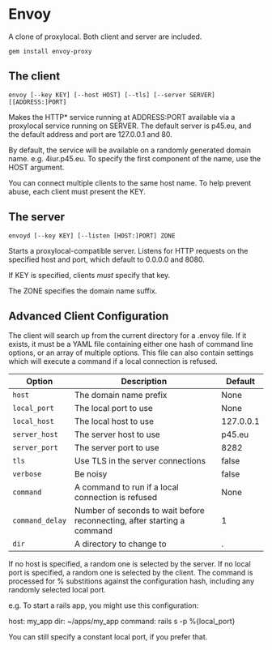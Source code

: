 # Envoy

A clone of proxylocal. Both client and server are included.

    gem install envoy-proxy

## The client

    envoy [--key KEY] [--host HOST] [--tls] [--server SERVER] [[ADDRESS:]PORT] 

Makes the HTTP* service running at ADDRESS:PORT available via a proxylocal
service running on SERVER. The default server is p45.eu, and the default address
and port are 127.0.0.1 and 80.

By default, the service will be available on a randomly generated domain name.
e.g. 4iur.p45.eu. To specify the first component of the name, use the HOST
argument.

You can connect multiple clients to the same host name. To help prevent abuse,
each client must present the KEY.

## The server

    envoyd [--key KEY] [--listen [HOST:]PORT] ZONE 

Starts a proxylocal-compatible server. Listens for HTTP requests on the
specified host and port, which default to 0.0.0.0 and 8080.

If KEY is specified, clients _must_ specify that key.

The ZONE specifies the domain name suffix.

## Advanced Client Configuration

The client will search up from the current directory for a .envoy file. If it
exists, it must be a YAML file containing either one hash of command line
options, or an array of multiple options. This file can also contain settings
which will execute a command if a local connection is refused.

| Option        | Description | Default |
| ------------- | ----------------------- | - |
| `host`        | The domain name prefix | None |
| `local_port`  | The local port to use | None |
| `local_host`  | The local host to use | 127.0.0.1 |
| `server_host` | The server host to use | p45.eu |
| `server_port` | The server port to use | 8282 |
| `tls`         | Use TLS in the server connections | false |
| `verbose`     | Be noisy | false |
| `command`     | A command to run if a local connection is refused | None |
| `command_delay` | Number of seconds to wait before reconnecting, after starting a command | 1 |
| `dir`           | A directory to change to | . |

If no host is specified, a random one is selected by the server.
If no local port is specified, a random one is selected by the client.
The command is processed for % substitions against the configuration hash,
including any randomly selected local port.

e.g. To start a rails app, you might use this configuration:

   host: my_app
   dir: ~/apps/my_app
   command: rails s -p %{local_port}

You can still specify a constant local port, if you prefer that.

